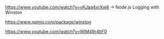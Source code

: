https://www.youtube.com/watch?v=yKJaq4xrXw8  ->  Node.js Logging with Winston

https://www.npmjs.com/package/winston


https://www.youtube.com/watch?v=WlM49r4tiF0
